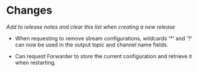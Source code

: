 # Changes

*Add to release notes and clear this list when creating a new release*

- When requesting to remove stream configurations, wildcards '*' and '?' can now be
used in the output topic and channel name fields.

- Can request Forwarder to store the current configuration and retrieve it when restarting.
